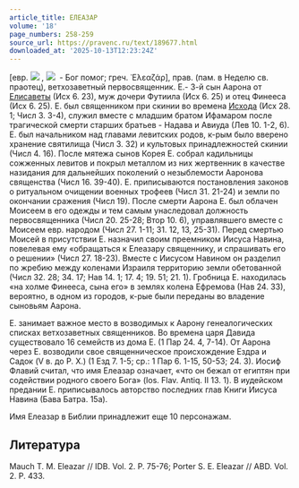 ```yaml
---
article_title: ЕЛЕАЗАР
volume: '18'
page_numbers: 258-259
source_url: https://pravenc.ru/text/189677.html
downloaded_at: '2025-10-13T12:23:24Z'
---
```


[евр. ![](https://pravenc.ru/char/2712331/rzx5bla/image.png) , ![](https://pravenc.ru/char/26062/x60elix7eAzer/image.png)  - Бог помог; греч. ᾿Ελεαζάρ], прав. (пам. в Неделю св. праотец), ветхозаветный первосвященник. Е.- 3-й сын Аарона от [Елисаветы](https://pravenc.ru/text/Елисавета.html) (Исх 6. 23), муж дочери Футиила (Исх 6. 25) и отец Финееса (Исх 6. 25). Е. был священником при скинии во времена [Исхода](https://pravenc.ru/text/Исхода.html) (Исх 28. 1; Числ 3. 3-4), служил вместе с младшим братом Ифамаром после трагической смерти старших братьев - Надава и Авиуда (Лев 10. 1-2, 6). Е. был начальником над главами левитских родов, к-рым было вверено хранение святилища (Числ 3. 32) и культовых принадлежностей скинии (Числ 4. 16). После мятежа сынов Корея Е. собрал кадильницы сожженных левитов и покрыл металлом из них жертвенник в качестве назидания для дальнейших поколений о незыблемости Ааронова священства (Числ 16. 39-40). Е. приписываются постановления законов о ритуальном очищении военных трофеев (Числ 31. 21-24) и земли по окончании сражения (Числ 19). После смерти Аарона Е. был облачен Моисеем в его одежды и тем самым унаследовал должность первосвященника (Числ 20. 25-28; Втор 10. 6), управлявшего вместе с Моисеем евр. народом (Числ 27. 1-11; 31. 12, 13, 25-31). Перед смертью Моисей в присутствии Е. назначил своим преемником Иисуса Навина, повелевая ему «обращаться к Елеазару священнику, и спрашивать его о решении» (Числ 27. 18-23). Вместе с Иисусом Навином он разделил по жребию между коленами Израиля территорию земли обетованной (Числ 32. 28; 34. 17; Нав 14. 1; 17. 4; 19. 51; 21. 1). Гробница Е. находилась «на холме Финееса, сына его» в землях колена Ефремова (Нав 24. 33), вероятно, в одном из городов, к-рые были переданы во владение сыновьям Аарона.

Е. занимает важное место в возводимых к Аарону генеалогических списках ветхозаветных священников. Во времена царя Давида существовало 16 семейств из дома Е. (1 Пар 24. 4, 7-14). От Аарона через Е. возводили свое священническое происхождение Ездра и Садок (V в. до Р. Х.) (1 Езд 7. 1-5; ср.: 1 Пар 6. 1-15, 50-53; 24. 3). Иосиф Флавий считал, что имя Елеазар означает, «что он бежал от египтян при содействии родного своего Бога» (Ios. Flav. Antiq. II 13. 1). В иудейском предании Е. приписывалось авторство последних глав Книги Иисуса Навина (Бава Батра. 15а).

Имя Елеазар в Библии принадлежит еще 10 персонажам.

## Литература

Mauch T. M. Eleazar // IDB. Vol. 2. P. 75-76; Porter S. E. Eleazar // ABD. Vol. 2. P. 433.
